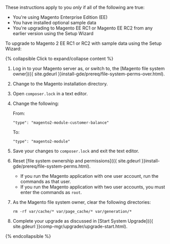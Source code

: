 <div markdown="1">

These instructions apply to you *only* if all of the following are true:

*	You're using Magento Enterprise Edition (EE)
*	You have installed optional sample data
*	You're upgrading to Magento EE RC1 or Magento EE RC2 from any earlier version using the Setup Wizard

To upgrade to Magento 2 EE RC1 or RC2 with sample data using the Setup Wizard:

{% collapsible Click to expand/collapse content %}

1.	Log in to your Magento server as, or switch to, the [Magento file system owner]({{ site.gdeurl }}install-gde/prereq/file-system-perms-over.html).
2.	Change to the Magento installation directory.
3.	Open `composer.lock` in a text editor.
4.	Change the following:

	From:

		"type": "magento2-module-customer-balance"

	To:

		"type": "magento2-module"
5.	Save your changes to `composer.lock` and exit the text editor.
8.	Reset [file system ownership and permissions]({{ site.gdeurl }}install-gde/prereq/file-system-perms.html).

	*	If you run the Magento application with one user account, run the commands as that user.
	*	If you run the Magento application with two user accounts, you must enter the commands as `root`.
6.	As the Magento file system owner, clear the following directories:

		rm -rf var/cache/* var/page_cache/* var/generation/*
6.	Complete your upgrade as discussed in [Start System Upgrade]({{ site.gdeurl }}comp-mgr/upgrader/upgrade-start.html).

{% endcollapsible %}
